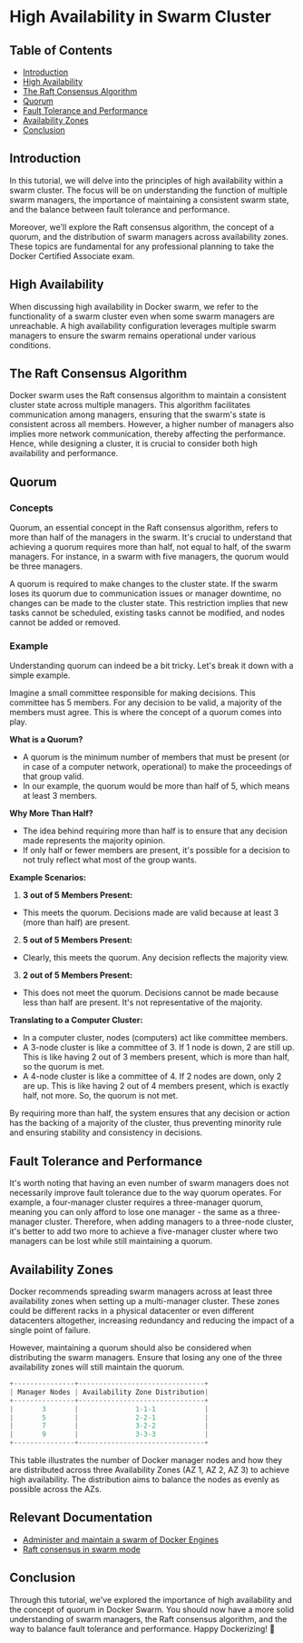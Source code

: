 # High Availability in Swarm Cluster

## Table of Contents

- [Introduction](#introduction)
- [High Availability](#high-availability)
- [The Raft Consensus Algorithm](#the-raft-consensus-algorithm)
- [Quorum](#quorum)
- [Fault Tolerance and Performance](#fault-tolerance-and-performance)
- [Availability Zones](#availability-zones)
- [Conclusion](#conclusion)

## Introduction

In this tutorial, we will delve into the principles of high availability within a swarm cluster. The focus will be on understanding the function of multiple swarm managers, the importance of maintaining a consistent swarm state, and the balance between fault tolerance and performance. 

Moreover, we'll explore the Raft consensus algorithm, the concept of a quorum, and the distribution of swarm managers across availability zones. These topics are fundamental for any professional planning to take the Docker Certified Associate exam.

## High Availability

When discussing high availability in Docker swarm, we refer to the functionality of a swarm cluster even when some swarm managers are unreachable. A high availability configuration leverages multiple swarm managers to ensure the swarm remains operational under various conditions.

## The Raft Consensus Algorithm

Docker swarm uses the Raft consensus algorithm to maintain a consistent cluster state across multiple managers. This algorithm facilitates communication among managers, ensuring that the swarm's state is consistent across all members. However, a higher number of managers also implies more network communication, thereby affecting the performance. Hence, while designing a cluster, it is crucial to consider both high availability and performance.

## Quorum

### Concepts

Quorum, an essential concept in the Raft consensus algorithm, refers to more than half of the managers in the swarm. It's crucial to understand that achieving a quorum requires more than half, not equal to half, of the swarm managers. For instance, in a swarm with five managers, the quorum would be three managers.

A quorum is required to make changes to the cluster state. If the swarm loses its quorum due to communication issues or manager downtime, no changes can be made to the cluster state. This restriction implies that new tasks cannot be scheduled, existing tasks cannot be modified, and nodes cannot be added or removed.

### Example

Understanding quorum can indeed be a bit tricky. Let's break it down with a simple example.

Imagine a small committee responsible for making decisions. This committee has 5 members. For any decision to be valid, a majority of the members must agree. This is where the concept of a quorum comes into play.

**What is a Quorum?**

- A quorum is the minimum number of members that must be present (or in case of a computer network, operational) to make the proceedings of that group valid.
- In our example, the quorum would be more than half of 5, which means at least 3 members.

**Why More Than Half?**

- The idea behind requiring more than half is to ensure that any decision made represents the majority opinion.
- If only half or fewer members are present, it's possible for a decision to not truly reflect what most of the group wants.

**Example Scenarios:**

1. **3 out of 5 Members Present:**

- This meets the quorum. Decisions made are valid because at least 3 (more than half) are present.

2. **5 out of 5 Members Present:**

- Clearly, this meets the quorum. Any decision reflects the majority view.

3. **2 out of 5 Members Present:**

- This does not meet the quorum. Decisions cannot be made because less than half are present. It's not representative of the majority.

**Translating to a Computer Cluster:**

- In a computer cluster, nodes (computers) act like committee members. 
- A 3-node cluster is like a committee of 3. If 1 node is down, 2 are still up. This is like having 2 out of 3 members present, which is more than half, so the quorum is met.
- A 4-node cluster is like a committee of 4. If 2 nodes are down, only 2 are up. This is like having 2 out of 4 members present, which is exactly half, not more. So, the quorum is not met.

By requiring more than half, the system ensures that any decision or action has the backing of a majority of the cluster, thus preventing minority rule and ensuring stability and consistency in decisions.

## Fault Tolerance and Performance

It's worth noting that having an even number of swarm managers does not necessarily improve fault tolerance due to the way quorum operates. For example, a four-manager cluster requires a three-manager quorum, meaning you can only afford to lose one manager - the same as a three-manager cluster. Therefore, when adding managers to a three-node cluster, it's better to add two more to achieve a five-manager cluster where two managers can be lost while still maintaining a quorum. 

## Availability Zones

Docker recommends spreading swarm managers across at least three availability zones when setting up a multi-manager cluster. These zones could be different racks in a physical datacenter or even different datacenters altogether, increasing redundancy and reducing the impact of a single point of failure. 

However, maintaining a quorum should also be considered when distributing the swarm managers. Ensure that losing any one of the three availability zones will still maintain the quorum.

```c#
+---------------+-------------------------------+
| Manager Nodes | Availability Zone Distribution|
+---------------+-------------------------------+
|       3       |              1-1-1            |
|       5       |              2-2-1            |
|       7       |              3-2-2            |
|       9       |              3-3-3            |
+---------------+-------------------------------+
```

This table illustrates the number of Docker manager nodes and how they are distributed across three Availability Zones (AZ 1, AZ 2, AZ 3) to achieve high availability. The distribution aims to balance the nodes as evenly as possible across the AZs.

## Relevant Documentation

- [Administer and maintain a swarm of Docker Engines](https://docs.docker.com/engine/swarm/admin_guide/)
- [Raft consensus in swarm mode](https://docs.docker.com/engine/swarm/raft/)

## Conclusion

Through this tutorial, we've explored the importance of high availability and the concept of quorum in Docker Swarm. You should now have a more solid understanding of swarm managers, the Raft consensus algorithm, and the way to balance fault tolerance and performance. Happy Dockerizing! 🚀